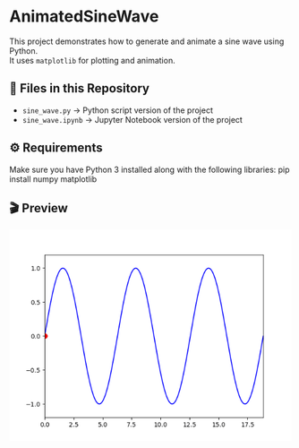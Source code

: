 # AnimatedSineWave

This project demonstrates how to generate and animate a sine wave using Python.  
It uses `matplotlib` for plotting and animation.

## 📂 Files in this Repository
- `sine_wave.py` → Python script version of the project  
- `sine_wave.ipynb` → Jupyter Notebook version of the project  

## ⚙️ Requirements
Make sure you have Python 3 installed along with the following libraries:
pip install numpy matplotlib
## 🎬 Preview

![Animated Sine Wave](sine_wave.gif)
